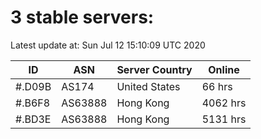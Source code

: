 # 3 stable servers:

Latest update at: Sun Jul 12 15:10:09 UTC 2020

| ID | ASN | Server Country | Online |
| -- | --- | -------------- | ------ |
| #.D09B | AS174 | United States | 66 hrs |
| #.B6F8 | AS63888 | Hong Kong | 4062 hrs |
| #.BD3E | AS63888 | Hong Kong | 5131 hrs |


